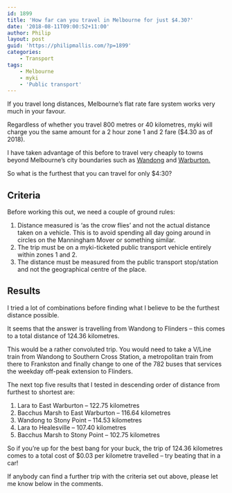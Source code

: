 ```yaml
---
id: 1899
title: 'How far can you travel in Melbourne for just $4.30?'
date: '2018-08-11T09:00:52+11:00'
author: Philip
layout: post
guid: 'https://philipmallis.com/?p=1899'
categories:
    - Transport
tags:
    - Melbourne
    - myki
    - 'Public transport'
---
```


If you travel long distances, Melbourne’s flat rate fare system works very much in your favour.

Regardless of whether you travel 800 metres or 40 kilometres, myki will charge you the same amount for a 2 hour zone 1 and 2 fare ($4.30 as of 2018).

I have taken advantage of this before to travel very cheaply to towns beyond Melbourne’s city boundaries such as [Wandong](https://philipmallis.com/blog/2017/10/16/walking-in-wandong-regional-park/) and [Warburton.](https://www.flickr.com/photos/philipmallis/41134038962/in/album-72157695181691605/)

So what is the furthest that you can travel for only $4:30?

## Criteria

Before working this out, we need a couple of ground rules:

1. Distance measured is ‘as the crow flies’ and not the actual distance taken on a vehicle. This is to avoid spending all day going around in circles on the Manningham Mover or something similar.
2. The trip must be on a myki-ticketed public transport vehicle entirely within zones 1 and 2.
3. The distance must be measured from the public transport stop/station and not the geographical centre of the place.

## Results

I tried a lot of combinations before finding what I believe to be the furthest distance possible.

It seems that the answer is travelling from Wandong to Flinders – this comes to a total distance of 124.36 kilometres.

This would be a rather convoluted trip. You would need to take a V/Line train from Wandong to Southern Cross Station, a metropolitan train from there to Frankston and finally change to one of the 782 buses that services the weekday off-peak extension to Flinders.

The next top five results that I tested in descending order of distance from furthest to shortest are:

1. Lara to East Warburton – 122.75 kilometres
2. Bacchus Marsh to East Warburton – 116.64 kilometres
3. Wandong to Stony Point – 114.53 kilometres
4. Lara to Healesville – 107.40 kilometres
5. Bacchus Marsh to Stony Point – 102.75 kilometres

So if you’re up for the best bang for your buck, the trip of 124.36 kilometres comes to a total cost of $0.03 per kilometre travelled – try beating that in a car!

If anybody can find a further trip with the criteria set out above, please let me know below in the comments.